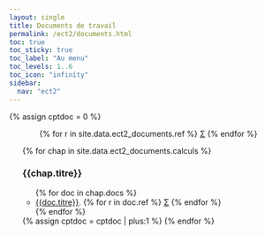 ```yaml
---
layout: single
title: Documents de travail
permalink: /ect2/documents.html
toc: true
toc_sticky: true
toc_label: "Au menu"
toc_levels: 1..6
toc_icon: "infinity"
sidebar:
  nav: "ect2"
---
```


{% assign cptdoc = 0 %}

<center>
<nobr>
{% for r in site.data.ect2_documents.ref %}
<a href="./ect2_doc/ref/{{r.ref}}" class="ref">&Sigma;</a>
{% endfor %}
</nobr>
</center>

<ul start="0" style="list-style-type:none">
{% for chap in site.data.ect2_documents.calculs %}
<li> <h3 id="#docs_{{cptdoc}}">{{chap.titre}}</h3>
<ul>
{% for doc in chap.docs %}
<li><a href="./ect2_doc/{{doc.url}}">{{doc.titre}}</a>.
{% for r in doc.ref %}
<a href="./ect2_doc/ref/{{r}}" class="ref">&Sigma;</a>
{% endfor %}
</li>
{% endfor %}
</ul>
</li>
{% assign cptdoc = cptdoc | plus:1 %}
{% endfor %}
</ul>
